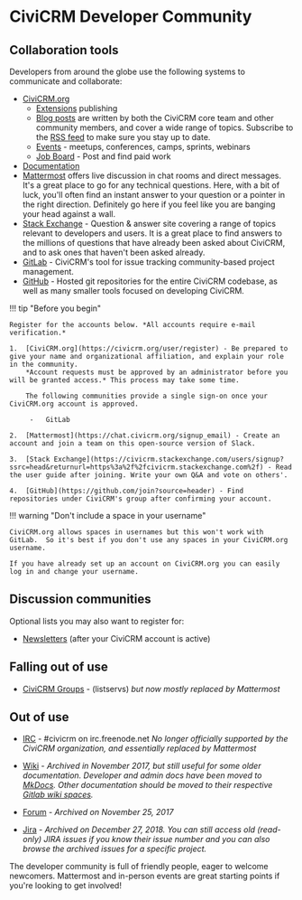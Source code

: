 # CiviCRM Developer Community

## Collaboration tools

Developers from around the globe use the following systems to communicate and collaborate:

-   [CiviCRM.org](https://civicrm.org)
    -   [Extensions](https://civicrm.org/extensions) publishing
    -   [Blog posts](https://civicrm.org/blog/) are written by both the CiviCRM core team and other community members, and cover a wide range of topics. Subscribe to the [RSS feed](https://civicrm.org/blog/feed) to make sure you stay up to date.
    -   [Events](https://civicrm.org/events) - meetups, conferences, camps, sprints, webinars
    -   [Job Board](https://civicrm.org/jobs) - Post and find paid work
-   [Documentation](https://docs.civicrm.org)
-   [Mattermost](https://chat.civicrm.org) offers live discussion in chat rooms and direct messages. It's a great place to go for any technical questions. Here, with a bit of luck, you'll often find an instant answer to your question or a pointer in the right direction. Definitely go here if you feel like you are banging your head against a wall.
-   [Stack Exchange](http://civicrm.stackexchange.com/) - Question & answer site covering a range of topics relevant to developers and users. It is a great place to find answers to the millions of questions that have already been asked about CiviCRM, and to ask ones that haven't been asked already.
-   [GitLab](https://lab.civicrm.org) - CiviCRM's tool for issue tracking community-based project management.
-   [GitHub](https://github.com/civicrm) - Hosted git repositories for the entire CiviCRM codebase, as well as many smaller tools focused on developing CiviCRM.

!!! tip "Before you begin"

    Register for the accounts below. *All accounts require e-mail verification.*

    1.  [CiviCRM.org](https://civicrm.org/user/register) - Be prepared to give your name and organizational affiliation, and explain your role in the community.
        *Account requests must be approved by an administrator before you will be granted access.* This process may take some time.

        The following communities provide a single sign-on once your CiviCRM.org account is approved.

         -   GitLab

    2.  [Mattermost](https://chat.civicrm.org/signup_email) - Create an account and join a team on this open-source version of Slack.

    3.  [Stack Exchange](https://civicrm.stackexchange.com/users/signup?ssrc=head&returnurl=https%3a%2f%2fcivicrm.stackexchange.com%2f) - Read the user guide after joining. Write your own Q&A and vote on others'.

    4.  [GitHub](https://github.com/join?source=header) - Find repositories under CiviCRM's group after confirming your account.
    
!!! warning "Don't include a space in your username"

    CiviCRM.org allows spaces in usernames but this won't work with GitLab.  So it's best if you don't use any spaces in your CiviCRM.org username. 
    
    If you have already set up an account on CiviCRM.org you can easily log in and change your username.

## Discussion communities

Optional lists you may also want to register for:

-   [Newsletters](https://civicrm.org/civicrm/mailing/subscribe) (after your CiviCRM account is active)

## Falling out of use

-   [CiviCRM Groups](https://lists.civicrm.org/lists/firstpasswd/) - (listservs)   *but now mostly replaced by Mattermost*


## Out of use

-   [IRC](http://irc.civicrm.org/) - #civicrm on irc.freenode.net *No longer officially supported by the CiviCRM organization, and essentially replaced by Mattermost*

-   [Wiki](https://wiki.civicrm.org/confluence/display/CRMDOC/CiviCRM+Documentation) - *Archived in November 2017, but still useful for some older documentation. Developer and admin docs have been moved to [MkDocs](https://docs.civicrm.org/). Other documentation should be moved to their respective [Gitlab wiki spaces](https://lab.civicrm.org/explore/groups).*

-   [Forum](https://forum.civicrm.org/) - *Archived on November 25, 2017*

-   [Jira](https://issues.civicrm.org) - *Archived on December 27, 2018. You can still access old (read-only) JIRA issues if you know their issue number and you can also browse the archived issues for a specific project.*


The developer community is full of friendly people, eager to welcome newcomers. Mattermost and in-person events are great starting points if you're looking to get involved!
